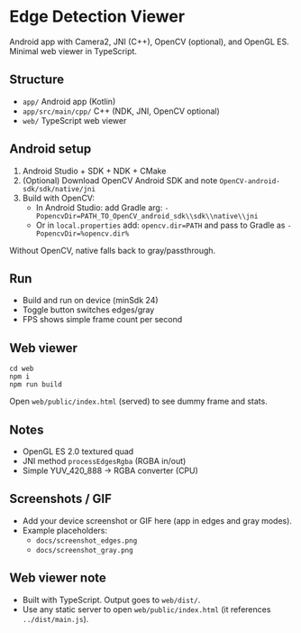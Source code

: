 # Edge Detection Viewer

Android app with Camera2, JNI (C++), OpenCV (optional), and OpenGL ES. Minimal web viewer in TypeScript.

## Structure
- `app/` Android app (Kotlin)
- `app/src/main/cpp/` C++ (NDK, JNI, OpenCV optional)
- `web/` TypeScript web viewer

## Android setup
1) Android Studio + SDK + NDK + CMake
2) (Optional) Download OpenCV Android SDK and note `OpenCV-android-sdk/sdk/native/jni`
3) Build with OpenCV:
   - In Android Studio: add Gradle arg: `-PopencvDir=PATH_TO_OpenCV_android_sdk\\sdk\\native\\jni`
   - Or in `local.properties` add: `opencv.dir=PATH` and pass to Gradle as `-PopencvDir=%opencv.dir%`

Without OpenCV, native falls back to gray/passthrough.

## Run
- Build and run on device (minSdk 24)
- Toggle button switches edges/gray
- FPS shows simple frame count per second

## Web viewer
```
cd web
npm i
npm run build
```
Open `web/public/index.html` (served) to see dummy frame and stats.

## Notes
- OpenGL ES 2.0 textured quad
- JNI method `processEdgesRgba` (RGBA in/out)
- Simple YUV_420_888 → RGBA converter (CPU)

## Screenshots / GIF
- Add your device screenshot or GIF here (app in edges and gray modes).
- Example placeholders:
  - `docs/screenshot_edges.png`
  - `docs/screenshot_gray.png`

## Web viewer note
- Built with TypeScript. Output goes to `web/dist/`.
- Use any static server to open `web/public/index.html` (it references `../dist/main.js`).